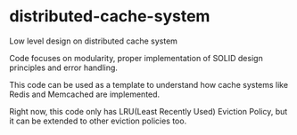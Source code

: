 # distributed-cache-system
Low level design on distributed cache system

Code focuses on modularity, proper implementation of SOLID design principles and error handling.

This code can be used as a template to understand how cache systems like Redis and Memcached are implemented.

Right now, this code only has LRU(Least Recently Used) Eviction Policy, but it can be extended to other eviction policies too.
